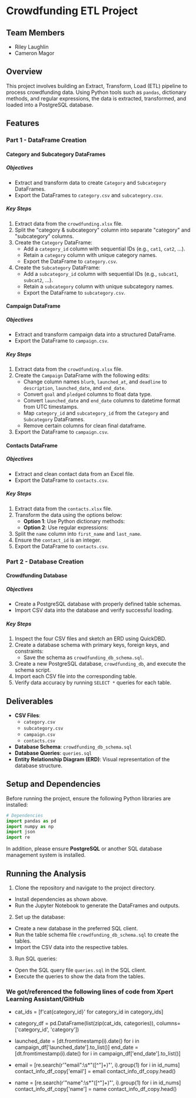 # Crowdfunding ETL Project

## Team Members
- Riley Laughlin
- Cameron Magor

## Overview
This project involves building an Extract, Transform, Load (ETL) pipeline to process crowdfunding data. Using Python tools such as `pandas`, dictionary methods, and regular expressions, the data is extracted, transformed, and loaded into a PostgreSQL database.

## Features

### Part 1 - DataFrame Creation
#### Category and Subcategory DataFrames
##### Objectives
- Extract and transform data to create `Category` and `Subcategory` DataFrames.
- Export the DataFrames to `category.csv` and `subcategory.csv`.

##### Key Steps
1. Extract data from the `crowdfunding.xlsx` file.
2. Split the "category & subcategory" column into separate "category" and "subcategory" columns.
3. Create the `Category` DataFrame:
   - Add a `category_id` column with sequential IDs (e.g., `cat1`, `cat2`, ...).
   - Retain a `category` column with unique category names.
   - Export the DataFrame to `category.csv`.
4. Create the `Subcategory` DataFrame:
   - Add a `subcategory_id` column with sequential IDs (e.g., `subcat1`, `subcat2`, ...).
   - Retain a `subcategory` column with unique subcategory names.
   - Export the DataFrame to `subcategory.csv`.

#### Campaign DataFrame
##### Objectives
- Extract and transform campaign data into a structured DataFrame.
- Export the DataFrame to `campaign.csv`.

##### Key Steps
1. Extract data from the `crowdfunding.xlsx` file.
2. Create the `Campaign` DataFrame with the following edits:
   - Change column names `blurb`, `launched_at`, and `deadline` to `description`, `launched_date`, and `end_date`.
   - Convert `goal` and `pledged` columns to float data type.
   - Convert `launched_date` and `end_date` columns to datetime format from UTC timestamps.
   - Map `category_id` and `subcategory_id` from the `Category` and `Subcategory` DataFrames.
   - Remove certain columns for clean final dataframe.
3. Export the DataFrame to `campaign.csv`.

#### Contacts DataFrame
##### Objectives
- Extract and clean contact data from an Excel file.
- Export the DataFrame to `contacts.csv`.

##### Key Steps
1. Extract data from the `contacts.xlsx` file.
2. Transform the data using the options below:
   - **Option 1**: Use Python dictionary methods:
   - **Option 2**: Use regular expressions:
3. Split the `name` column into `first_name` and `last_name`.
4. Ensure the `contact_id` is an integer.
5. Export the DataFrame to `contacts.csv`.


### Part 2 - Database Creation
#### Crowdfunding Database
##### Objectives
- Create a PostgreSQL database with properly defined table schemas.
- Import CSV data into the database and verify successful loading.

##### Key Steps
1. Inspect the four CSV files and sketch an ERD using QuickDBD.
2. Create a database schema with primary keys, foreign keys, and constraints:
   - Save the schema as `crowdfunding_db_schema.sql`.
3. Create a new PostgreSQL database, `crowdfunding_db`, and execute the schema script.
4. Import each CSV file into the corresponding table.
5. Verify data accuracy by running `SELECT *` queries for each table.

## Deliverables
- **CSV Files**: 
  - `category.csv`
  - `subcategory.csv`
  - `campaign.csv`
  - `contacts.csv`
- **Database Schema**: `crowdfunding_db_schema.sql`
- **Database Queries**: `queries.sql`
- **Entity Relationship Diagram (ERD)**: Visual representation of the database structure.

## Setup and Dependencies
Before running the project, ensure the following Python libraries are installed:

```python
# Dependencies
import pandas as pd
import numpy as np
import json
import re
```

In addition, please ensure **PostgreSQL** or another SQL database management system is installed.

## Running the Analysis
1. Clone the repository and navigate to the project directory.
- Install dependencies as shown above.
- Run the Jupyter Notebook to generate the DataFrames and outputs.

2. Set up the database:
- Create a new database in the preferred SQL client.
- Run the table schema file `crowdfunding_db_schema.sql` to create the tables.
- Import the CSV data into the respective tables.

3. Run SQL queries:
- Open the SQL query file `queries.sql` in the SQL client.
- Execute the queries to show the data from the tables.

### We got/referenced the following lines of code from Xpert Learning Assistant/GitHub

- cat_ids = [f'cat{category_id}' for category_id in category_ids]

- category_df = pd.DataFrame(list(zip(cat_ids, categories)), columns=['category_id', 'category'])

- launched_date = [dt.fromtimestamp(i).date() for i in campaign_df['launched_date'].to_list()]
end_date = [dt.fromtimestamp(i).date() for i in campaign_df['end_date'].to_list()]

- email = [re.search(r'"email":\s*"([^"]+)"', i).group(1) for i in id_nums]
contact_info_df_copy['email'] = email
contact_info_df_copy.head()

- name = [re.search(r'"name":\s*"([^"]+)"', i).group(1) for i in id_nums]
contact_info_df_copy['name'] = name
contact_info_df_copy.head()
